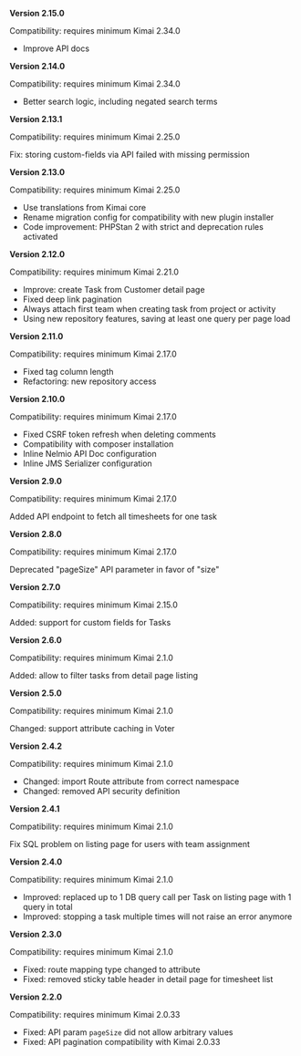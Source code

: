 **Version 2.15.0**

Compatibility: requires minimum Kimai 2.34.0

- Improve API docs

**Version 2.14.0**

Compatibility: requires minimum Kimai 2.34.0

- Better search logic, including negated search terms

**Version 2.13.1**

Compatibility: requires minimum Kimai 2.25.0

Fix: storing custom-fields via API failed with missing permission

**Version 2.13.0**

Compatibility: requires minimum Kimai 2.25.0

- Use translations from Kimai core
- Rename migration config for compatibility with new plugin installer
- Code improvement: PHPStan 2 with strict and deprecation rules activated

**Version 2.12.0**

Compatibility: requires minimum Kimai 2.21.0

- Improve: create Task from Customer detail page
- Fixed deep link pagination
- Always attach first team when creating task from project or activity
- Using new repository features, saving at least one query per page load

**Version 2.11.0**

Compatibility: requires minimum Kimai 2.17.0

- Fixed tag column length
- Refactoring: new repository access

**Version 2.10.0**

Compatibility: requires minimum Kimai 2.17.0

- Fixed CSRF token refresh when deleting comments
- Compatibility with composer installation
- Inline Nelmio API Doc configuration
- Inline JMS Serializer configuration

**Version 2.9.0**

Compatibility: requires minimum Kimai 2.17.0

Added API endpoint to fetch all timesheets for one task

**Version 2.8.0**

Compatibility: requires minimum Kimai 2.17.0

Deprecated "pageSize" API parameter in favor of "size"

**Version 2.7.0**

Compatibility: requires minimum Kimai 2.15.0

Added: support for custom fields for Tasks

**Version 2.6.0**

Compatibility: requires minimum Kimai 2.1.0

Added: allow to filter tasks from detail page listing

**Version 2.5.0**

Compatibility: requires minimum Kimai 2.1.0

Changed: support attribute caching in Voter

**Version 2.4.2**

Compatibility: requires minimum Kimai 2.1.0

- Changed: import Route attribute from correct namespace
- Changed: removed API security definition

**Version 2.4.1**

Compatibility: requires minimum Kimai 2.1.0

Fix SQL problem on listing page for users with team assignment

**Version 2.4.0**

Compatibility: requires minimum Kimai 2.1.0

- Improved: replaced up to 1 DB query call per Task on listing page with 1 query in total
- Improved: stopping a task multiple times will not raise an error anymore

**Version 2.3.0**

Compatibility: requires minimum Kimai 2.1.0

- Fixed: route mapping type changed to attribute
- Fixed: removed sticky table header in detail page for timesheet list

**Version 2.2.0**

Compatibility: requires minimum Kimai 2.0.33

- Fixed: API param `pageSize` did not allow arbitrary values
- Fixed: API pagination compatibility with Kimai 2.0.33

